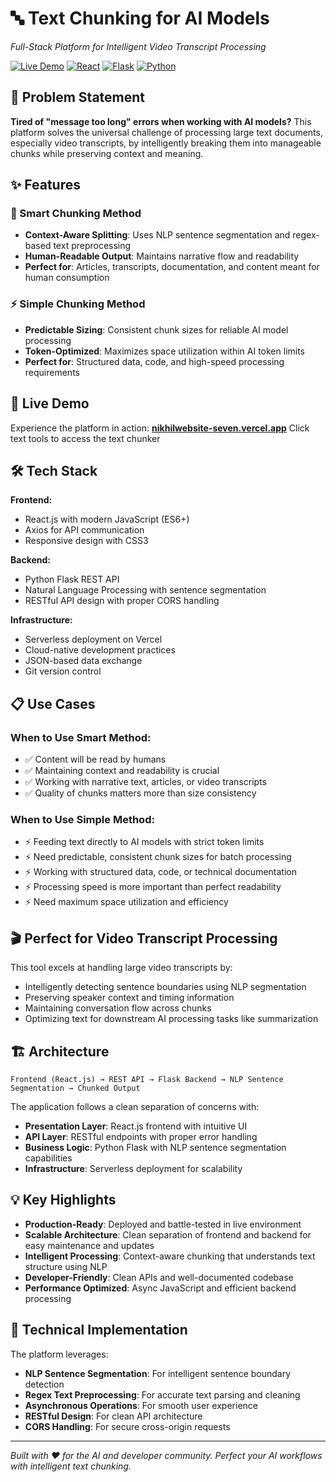 # 🔤 Text Chunking for AI Models
*Full-Stack Platform for Intelligent Video Transcript Processing*

[![Live Demo](https://img.shields.io/badge/Live%20Demo-Visit%20Site-blue?style=for-the-badge)](https://nikhilwebsite-seven.vercel.app)
[![React](https://img.shields.io/badge/React-20232A?style=for-the-badge&logo=react&logoColor=61DAFB)](https://reactjs.org/)
[![Flask](https://img.shields.io/badge/Flask-000000?style=for-the-badge&logo=flask&logoColor=white)](https://flask.palletsprojects.com/)
[![Python](https://img.shields.io/badge/Python-3776AB?style=for-the-badge&logo=python&logoColor=white)](https://python.org/)

## 🎯 Problem Statement

**Tired of "message too long" errors when working with AI models?** This platform solves the universal challenge of processing large text documents, especially video transcripts, by intelligently breaking them into manageable chunks while preserving context and meaning.

## ✨ Features

### 🧠 Smart Chunking Method
- **Context-Aware Splitting**: Uses NLP sentence segmentation and regex-based text preprocessing
- **Human-Readable Output**: Maintains narrative flow and readability
- **Perfect for**: Articles, transcripts, documentation, and content meant for human consumption

### ⚡ Simple Chunking Method  
- **Predictable Sizing**: Consistent chunk sizes for reliable AI model processing
- **Token-Optimized**: Maximizes space utilization within AI token limits
- **Perfect for**: Structured data, code, and high-speed processing requirements

## 🚀 Live Demo

Experience the platform in action: **[nikhilwebsite-seven.vercel.app](https://nikhilwebsite-seven.vercel.app)**
Click text tools to access the  text chunker

## 🛠️ Tech Stack

**Frontend:**
- React.js with modern JavaScript (ES6+)
- Axios for API communication
- Responsive design with CSS3

**Backend:**
- Python Flask REST API
- Natural Language Processing with sentence segmentation
- RESTful API design with proper CORS handling

**Infrastructure:**
- Serverless deployment on Vercel
- Cloud-native development practices
- JSON-based data exchange
- Git version control

## 📋 Use Cases

### When to Use Smart Method:
- ✅ Content will be read by humans
- ✅ Maintaining context and readability is crucial  
- ✅ Working with narrative text, articles, or video transcripts
- ✅ Quality of chunks matters more than size consistency

### When to Use Simple Method:
- ⚡ Feeding text directly to AI models with strict token limits
- ⚡ Need predictable, consistent chunk sizes for batch processing
- ⚡ Working with structured data, code, or technical documentation
- ⚡ Processing speed is more important than perfect readability
- ⚡ Need maximum space utilization and efficiency

## 🎬 Perfect for Video Transcript Processing

This tool excels at handling large video transcripts by:
- Intelligently detecting sentence boundaries using NLP segmentation
- Preserving speaker context and timing information
- Maintaining conversation flow across chunks
- Optimizing text for downstream AI processing tasks like summarization

## 🏗️ Architecture

```
Frontend (React.js) → REST API → Flask Backend → NLP Sentence Segmentation → Chunked Output
```

The application follows a clean separation of concerns with:
- **Presentation Layer**: React.js frontend with intuitive UI
- **API Layer**: RESTful endpoints with proper error handling
- **Business Logic**: Python Flask with NLP sentence segmentation capabilities
- **Infrastructure**: Serverless deployment for scalability

## 💡 Key Highlights

- **Production-Ready**: Deployed and battle-tested in live environment
- **Scalable Architecture**: Clean separation of frontend and backend for easy maintenance and updates  
- **Intelligent Processing**: Context-aware chunking that understands text structure using NLP
- **Developer-Friendly**: Clean APIs and well-documented codebase
- **Performance Optimized**: Async JavaScript and efficient backend processing

## 🔧 Technical Implementation

The platform leverages:
- **NLP Sentence Segmentation**: For intelligent sentence boundary detection
- **Regex Text Preprocessing**: For accurate text parsing and cleaning
- **Asynchronous Operations**: For smooth user experience
- **RESTful Design**: For clean API architecture
- **CORS Handling**: For secure cross-origin requests

---

*Built with ❤️ for the AI and developer community. Perfect your AI workflows with intelligent text chunking.*
